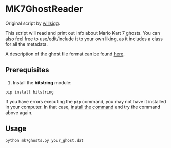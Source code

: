 # MK7GhostReader
Original script by [willsigg](https://github.com/willsigg/MK7GhostReader).

This script will read and print out info about Mario Kart 7 ghosts. You can also feel free to use/edit/include it to your own liking, as it includes a class for all the metadata.

A description of the ghost file format can be found [here](https://wiki.tockdom.com/wiki/User:B_squo#DAT_.28File_Format.29_.28Mario_Kart_7.27s_Ghost_Format.29).

## Prerequisites
1. Install the **bitstring** module:
```
pip install bitstring
```
If you have errors executing the `pip` command, you may not have it installed in your computer. In that case, [install the command](https://www.liquidweb.com/kb/install-pip-windows/) and try the command above again.

## Usage
```
python mk7ghosts.py your_ghost.dat
```
